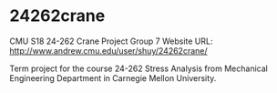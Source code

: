 # 24262crane
CMU S18 24-262 Crane Project Group 7 Website
URL: http://www.andrew.cmu.edu/user/shuy/24262crane/

Term project for the course 24-262 Stress Analysis from Mechanical Engineering Department in Carnegie Mellon University. 
